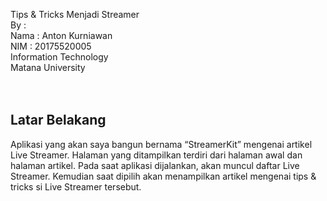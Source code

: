 Tips & Tricks Menjadi Streamer
<br>
By : 
<br>
Nama : Anton Kurniawan<br>
NIM : 20175520005<br>
Information Technology<br>
Matana University<br>
<br><br>


<h2>Latar Belakang</h2>
<p>
  Aplikasi yang akan saya bangun bernama “StreamerKit” mengenai artikel
  Live Streamer. Halaman yang ditampilkan terdiri dari halaman awal dan halaman
  artikel. Pada saat aplikasi dijalankan, akan muncul daftar Live Streamer.
  Kemudian saat dipilih akan menampilkan artikel mengenai tips & tricks si Live Streamer
  tersebut.
</p>




